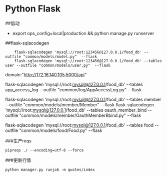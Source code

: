 Python Flask
=====================
##启动
* export ops_config=local|production && python manage.py runserver

##flask-sqlacodegen

        flask-sqlacodegen 'mysql://root:123456@127.0.0.1/food_db' --outfile "common/models/model.py"  --flask
        flask-sqlacodegen 'mysql://root:123456@127.0.0.1/food_db' --tables user --outfile "common/models/user.py"  --flask

 domain:"http://172.16.140.105:5000/api"


flask-sqlacodegen 'mysql://root:mysql@127.0.0.1/food_db' --tables app_access_log --outfile "common/log/AppAccessLog.py"  --flask


flask-sqlacodegen 'mysql://root:mysql@127.0.0.1/food_db' --tables member --outfile "common/models/member/Member"  --flask
flask-sqlacodegen 'mysql://root:mysql@127.0.0.1/food_db' --tables oauth_member_bind --outfile "common/models/member/OauthMemberBbind.py"  --flask

flask-sqlacodegen 'mysql://root:mysql@127.0.0.1/food_db' --tables food --outfile "common/models/food/Food.py"  --flask

###生产reqs
~~~
pipreqs ./ --encoding=utf-8 --force
~~~

###更新行情
~~~
python manager.py runjob -m quotes/index
~~~
